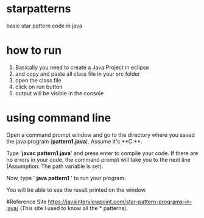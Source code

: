 # starpatterns
basic star pattern code in java

# how to run
1. Basically you need to create a Java Project in eclipse
2. and copy and paste all class file in your src folder
3. open the class file 
4. click on run button 
5. output will be visible in the console 

# using command line
Open a command prompt window and go to the directory where you saved the java program (**pattern1.java**). Assume it's **C:\**.

Type '**javac pattern1.java**' and press enter to compile your code. If there are no errors in your code, the command prompt will take you to the next line (Assumption: The path variable is set).

Now, type ' **java pattern1** ' to run your program.

You will be able to see the result printed on the window.

#Reference Site 
https://javainterviewpoint.com/star-pattern-programs-in-java/ (This site I used to know all the * patterns).
